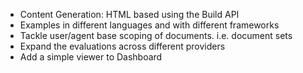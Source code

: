 - Content Generation: HTML based using the Build API
- Examples in different languages and with different frameworks
- Tackle user/agent base scoping of documents. i.e. document sets
- Expand the evaluations across different providers
- Add a simple viewer to Dashboard
